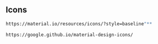 ## Icons
```sh
https://material.io/resources/icons/?style=baseline"** 
```
```sh
https://google.github.io/material-design-icons/
```

